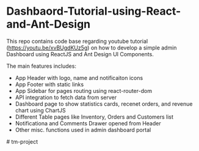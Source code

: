# Dashbaord-Tutorial-using-React-and-Ant-Design
This repo contains code base regarding youtube tutorial (https://youtu.be/xvBUgdKUz5g) on how to develop a simple admin Dashboard using ReactJS and Ant Design UI Components.

The main features includes:
- App Header with logo, name and notificaiton icons
- App Footer with static links
- App Sidebar for pages routing using react-router-dom
- API integration to fetch data from server
- Dashboard page to show statistics cards, recenet orders, and revenue chart using ChartJS
- Different Table pages like Inventory, Orders and Customers list
- Notificationa and Comments Drawer opened from Header
- Other misc. functions used in admin dashboard portal

#   t m - p r o j e c t  
 
